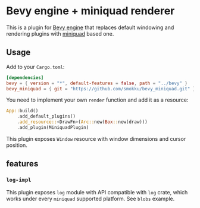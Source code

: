 # Bevy engine + miniquad renderer

This is a plugin for [Bevy engine][1] that replaces default windowing and rendering plugins
with [miniquad][2] based one.

[1]: https://github.com/bevyengine/bevy
[2]: https://github.com/not-fl3/miniquad

## Usage

Add to your `Cargo.toml`:

```toml
[dependencies]
bevy = { version = "*", default-features = false, path = "../bevy" }
bevy_miniquad = { git = "https://github.com/smokku/bevy_miniquad.git" }
```

You need to implement your own `render` function and add it as a resource:

```rust
App::build()
    .add_default_plugins()
    .add_resource::<DrawFn>(Arc::new(Box::new(draw)))
    .add_plugin(MiniquadPlugin)
```

This plugin exposes `Window` resource with window dimensions and cursor position.

## features

### `log-impl`

This plugin exposes `log` module with API compatible with `log` crate, which
works under every `miniquad` supported platform. See `blobs` example.
